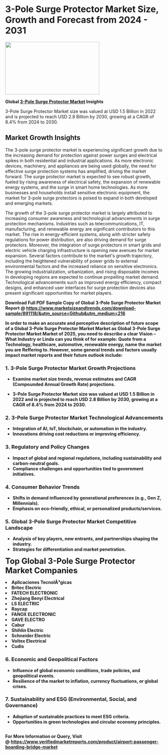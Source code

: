 <H1>3-Pole Surge Protector Market Size, Growth and Forecast from 2024 - 2031</H1><img class="aligncenter size-medium wp-image-584254" src="https://thirdeyenews.in/wp-content/uploads/2024/09/Global-Market-Research-300x168.jpeg" alt="" width="300" height="168" /><p><strong>Global&nbsp;<a href="https://www.marketsizeandtrends.com/download-sample/891118/&amp;utm_source=Github&utm_medium=216">3-Pole Surge Protector Market</a> Insights</strong></p><p>3-Pole Surge Protector Market size was valued at USD 1.5 Billion in 2022 and is projected to reach USD 2.8 Billion by 2030, growing at a CAGR of 8.4% from 2024 to 2030.</p><p><h2>Market Growth Insights</h2> The 3-pole surge protector market is experiencing significant growth due to the increasing demand for protection against power surges and electrical spikes in both residential and industrial applications. As more electronic devices, machinery, and appliances are being used globally, the need for effective surge protection systems has amplified, driving the market forward. The surge protector market is expected to see robust growth, fueled by rising awareness of electrical safety, the expansion of renewable energy systems, and the surge in smart home technologies. As more businesses and households install sensitive electronic equipment, the market for 3-pole surge protectors is poised to expand in both developed and emerging markets. <p><strong></strong></p> The growth of the 3-pole surge protector market is largely attributed to increasing consumer awareness and technological advancements in surge protection mechanisms. Industries such as telecommunications, IT, manufacturing, and renewable energy are significant contributors to this market. The rise in energy-efficient systems, along with stricter safety regulations for power distribution, are also driving demand for surge protectors. Moreover, the integration of surge protectors in smart grids and electric vehicle charging infrastructure is opening new avenues for market expansion. Several factors contribute to the market's growth trajectory, including the heightened vulnerability of power grids to external environmental factors and the increased reliance on sensitive electronics. The growing industrialization, urbanization, and rising disposable incomes in developing regions are expected to continue propelling market demand. Technological advancements such as improved energy efficiency, compact designs, and enhanced user interfaces for surge protection devices also present significant opportunities for market players. <p><strong></p><p><span class=""><strong>Download Full PDF Sample Copy of Global 3-Pole Surge Protector Market Report</strong> @ <a href="https://www.marketsizeandtrends.com/download-sample/891118/&amp;utm_source=Github&utm_medium=216" target="_blank">https://www.marketsizeandtrends.com/download-sample/891118/&amp;utm_source=Github&utm_medium=216</a></span></p><p>In order to make an accurate and perceptive description of future scope of a Global&nbsp;3-Pole Surge Protector Market Market as Global&nbsp;3-Pole Surge Protector Market Market of 2025, you need to describe a clear Vision &ndash; What Industry or Linda can you think of for example: Quote from a Technology, healthcare, automotive, renewable energy, name the market you are Reffering to. However, some general trends and factors usually impact market reports and their future outlook include:</p><h3>1.&nbsp;<strong>3-Pole Surge Protector Market Growth Projections</strong></h3><ul><li>Examine market size trends, revenue estimates and CAGR (Compounded Annual Growth Rate) projections.</li><li><p>3-Pole Surge Protector Market size was valued at USD 1.5 Billion in 2022 and is projected to reach USD 2.8 Billion by 2030, growing at a CAGR of 8.4% from 2024 to 2030.</p></li></ul><h3>2.&nbsp;<strong>3-Pole Surge Protector Market Technological Advancements</strong></h3><ul><li>Integration of AI, IoT, blockchain, or automation in the industry.</li><li>Innovations driving cost reductions or improving efficiency.</li></ul><h3>3.&nbsp;<strong>Regulatory and Policy Changes</strong></h3><ul><li>Impact of global and regional regulations, including sustainability and carbon-neutral goals.</li><li>Compliance challenges and opportunities tied to government initiatives.</li></ul><h3>4.&nbsp;<strong>Consumer Behavior Trends</strong></h3><ul><li>Shifts in demand influenced by generational preferences (e.g., Gen Z, Millennials).</li><li>Emphasis on eco-friendly, ethical, or personalized products/services.</li></ul><h3>5.&nbsp;<strong>Global 3-Pole Surge Protector Market Competitive Landscape</strong></h3><ul><li>Analysis of key players, new entrants, and partnerships shaping the industry.</li><li>Strategies for differentiation and market penetration.</li></ul><p data-pm-slice="1 1 []"><span style="color: inherit; font-family: inherit; font-size: 25px;">Top Global 3-Pole Surge Protector Market Companies</span></p><div class="" data-test-id=""><p><li>Aplicaciones TecnolÃ³gicas</li><li> Britec Electric</li><li> FATECH ELECTRONIC</li><li> Zhejiang Benyi Electrical</li><li> LS ELECTRIC</li><li> Raycap</li><li> FANOX ELECTRONIC</li><li> GAVE ELECTRO</li><li> Cabur</li><li> Shihlin Electric</li><li> Schneider Electric</li><li> Voltex Electrical</li><li> Cudis</li></p></div><h3>6.&nbsp;<strong>Economic and Geopolitical Factors</strong></h3><ul><li>Influence of global economic conditions, trade policies, and geopolitical events.</li><li>Resilience of the market to inflation, currency fluctuations, or global crises.</li></ul><h3>7.&nbsp;<strong>Sustainability and ESG (Environmental, Social, and Governance)</strong></h3><ul><li>Adoption of sustainable practices to meet ESG criteria.</li><li>Opportunities in green technologies and circular economy principles.</li></ul><h2><strong style="font-size: 14px;">For More Information or Query, Visit @&nbsp;</strong><a style="background-color: #ffffff; font-size: 14px;" href="https://www.marketsizeandtrends.com/report/3-pole-surge-protector-market/" target="_blank">https://www.verifiedmarketreports.com/product/airport-passenger-boarding-bridge-market</a></h2>

